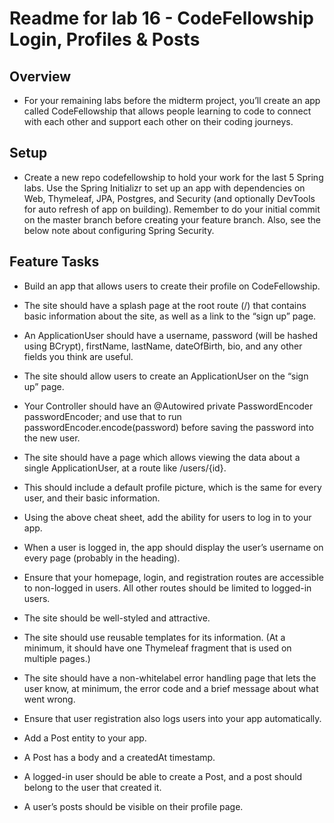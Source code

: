 # Readme for lab 16 - CodeFellowship Login, Profiles & Posts

## Overview
* For your remaining labs before the midterm project, you’ll create an app called CodeFellowship that allows people learning to code to connect with each other and support each other on their coding journeys.

## Setup
* Create a new repo codefellowship to hold your work for the last 5 Spring labs. Use the Spring Initializr to set up an app with dependencies on Web, Thymeleaf, JPA, Postgres, and Security (and optionally DevTools for auto refresh of app on building). Remember to do your initial commit on the master branch before creating your feature branch. Also, see the below note about configuring Spring Security.

## Feature Tasks
* Build an app that allows users to create their profile on CodeFellowship.

* The site should have a splash page at the root route (/) that contains basic information about the site, as well as a link to the “sign up” page.
* An ApplicationUser should have a username, password (will be hashed using BCrypt), firstName, lastName, dateOfBirth, bio, and any other fields you think are useful. 
* The site should allow users to create an ApplicationUser on the “sign up” page.
* Your Controller should have an @Autowired private PasswordEncoder passwordEncoder; and use that to run passwordEncoder.encode(password) before saving the password into the new user.
* The site should have a page which allows viewing the data about a single ApplicationUser, at a route like /users/{id}.
* This should include a default profile picture, which is the same for every user, and their basic information.
* Using the above cheat sheet, add the ability for users to log in to your app.
* When a user is logged in, the app should display the user’s username on every page (probably in the heading).
* Ensure that your homepage, login, and registration routes are accessible to non-logged in users. All other routes should be limited to logged-in users.
* The site should be well-styled and attractive.
* The site should use reusable templates for its information. (At a minimum, it should have one Thymeleaf fragment that is used on multiple pages.)
* The site should have a non-whitelabel error handling page that lets the user know, at minimum, the error code and a brief message about what went wrong.
* Ensure that user registration also logs users into your app automatically.
* Add a Post entity to your app.
* A Post has a body and a createdAt timestamp.
* A logged-in user should be able to create a Post, and a post should belong to the user that created it.
* A user’s posts should be visible on their profile page.